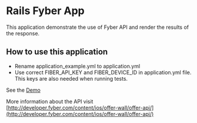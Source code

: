 Rails Fyber App
===============

This application demonstrate the use of Fyber API and render the results of the response.

How to use this application
---------------------------
* Rename application_example.yml to application.yml
* Use correct FIBER_API_KEY and FIBER_DEVICE_ID in application.yml file. This keys are also needed when running tests.

See the [Demo](http://rails-fyber-app.bbanta.com/)

More information about the API visit [http://developer.fyber.com/content/ios/offer-wall/offer-api/](http://developer.fyber.com/content/ios/offer-wall/offer-api/)